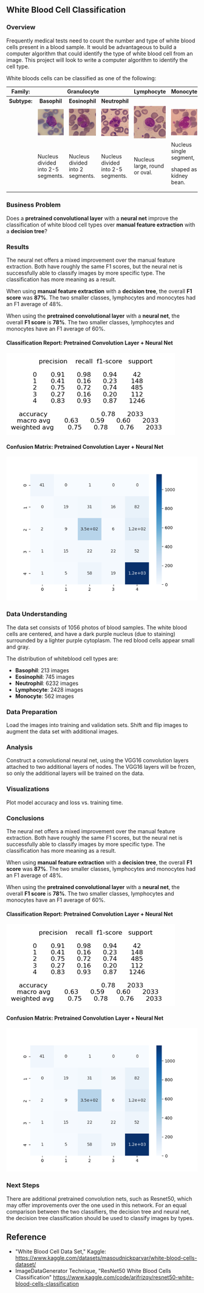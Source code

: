 ## White Blood Cell Classification

### Overview

Frequently medical tests need to count the number and type of white blood cells present in a blood sample.  It would be advantageous to build a computer algorithm that could identify the type of white blood cell from an image.  This project will look to write a computer algorithm to identify the cell type. 

White bloods cells can be classified as one of the following:  

<table>
  <tr>
    <th>Family:</th>
    <th colspan="3">Granulocyte</th>
    <th>Lymphocyte</th>
    <th>Monocyte</th>
  </tr>
  <tr>
    <th>Subtype:</th> 
    <th>Basophil</th>
    <th>Eosinophil</th>
    <th>Neutrophil</th>
    <th></th>
    <th></th>
  </tr>
  <tr>
    <td></td>
    <td><img src="Presentation/images/besophil.jpg" width=200px></td>
    <td><img src="Presentation/images/eosinophil.jpg" width=200px></td>
    <td><img src="Presentation/images/neutrophil.jpg" width=200px></td>
    <td><img src="Presentation/images/lymphocyte.jpg" width=200px></td>
    <td><img src="Presentation/images/monocyte.jpg" width=200px></td>
  </tr>
  <tr>
    <td></td>
    <td>Nucleus divided into 2-5 segments.</td>
    <td>Nucleus divided into 2 segments.</td>
    <td>Nucleus divided into 2-5 segments.</td>
    <td>Nucleus large, round or oval.</td>
    <td>Nucleus single segment, <p>shaped as kidney bean.</td>
  </tr>
</table>

### Business Problem
Does a **pretrained convolutional layer** with a **neural net** improve the classification of white blood cell types over **manual feature extraction** with a **decision tree**?

### Results

The neural net offers a mixed improvement over the manual feature extraction.  Both have roughly the same F1 scores, but the neural net is successfully able to classify images by more specific type.  The classification has more meaning as a result.  

When using **manual feature extraction** with a **decision tree**, the overall **F1 score** was **87%**.  The two smaller classes, lymphocytes and monocytes had an F1 average of 48%.

When using the **pretrained convolutional layer** with a **neural net**, the overall **F1 score** is **78%**.  The two smaller classes, lymphocytes and monocytes have an F1 average of 60%.

#### **Classification Report**: Pretrained Convolution Layer + Neural Net  
<img src="Presentation/images/classification_report_cnn.png">  

#### **Confusion Matrix**: Pretrained Convolution Layer + Neural Net   
<img src="Presentation/images/confusion_matrix_CNN.png" width = 600px>

### Data Understanding

The data set consists of 1056 photos of blood samples.  The white blood cells are centered, and have a dark purple nucleus (due to staining) surrounded by a lighter purple cytoplasm.  The red blood cells appear small and gray.  

The distribution of whiteblood cell types are:
- **Basophil**: 213 images  
- **Eosinophil**: 745 images
- **Neutrophil**: 6232 images
- **Lymphocyte**: 2428 images
- **Monocyte**: 562 images

### Data Preparation
Load the images into training and validation sets.  Shift and flip images to augment the data set with additional images.

### Analysis
Construct a convolutional neural net, using the VGG16 convolution layers attached to two additional layers of nodes.  The VGG16 layers will be frozen, so only the additional layers will be trained on the data.

### Visualizations
Plot model accuracy and loss vs. training time.

### Conclusions
The neural net offers a mixed improvement over the manual feature extraction.  Both have roughly the same F1 scores, but the neural net is successfully able to classify images by more specific type.  The classification has more meaning as a result.  

When using **manual feature extraction** with a **decision tree**, the overall **F1 score** was **87%**.  The two smaller classes, lymphocytes and monocytes had an F1 average of 48%.

When using the **pretrained convolutional layer** with a **neural net**, the overall **F1 score** is **78%**.  The two smaller classes, lymphocytes and monocytes have an F1 average of 60%.

#### **Classification Report**: Pretrained Convolution Layer + Neural Net  
<img src="Presentation/images/classification_report_cnn.png">  

#### **Confusion Matrix**: Pretrained Convolution Layer + Neural Net   
<img src="Presentation/images/confusion_matrix_CNN.png" width = 600px>

### Next Steps
There are additional pretrained convolution nets, such as Resnet50, which may offer improvements over the one used in this network.  For an equal comparison between the two classifiers, the decision tree and neural net, the decision tree classification should be used to classify images by types.

## Reference
- "White Blood Cell Data Set," Kaggle: https://www.kaggle.com/datasets/masoudnickparvar/white-blood-cells-dataset/  
- ImageDataGenerator Technique, "ResNet50 White Blood Cells Classification" https://www.kaggle.com/code/arifrizqy/resnet50-white-blood-cells-classification
